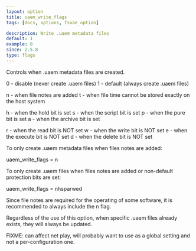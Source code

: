 ```yaml
---
layout: option
title: uaem_write_flags
tags: [docs, options, fsuae_option]

description: Write .uaem metadata files
default: 1
example: 0
since: 2.5.8
type: flags
---
```


Controls when .uaem metadata files are created.

0 - disable (never create .uaem files)
1 - default (always create .uaem files)

n - when file notes are added
t - when file time cannot be stored exactly on the host system

h - when the hold bit is set
s - when the script bit is set
p - when the pure bit is set
a - when the archive bit is set

r - when the read bit is NOT set
w - when the write bit is NOT set
e - when the execute bit is NOT set
d - when the delete bit is NOT set

To only create .uaem metadata files when files notes are added:

  uaem_write_flags = n

To only create .uaem files when files notes are added or non-default
protection bits are set:

  uaem_write_flags = nhsparwed

Since file notes are required for the operating of some software, it is
recommended to always include the n flag.

Regardless of the use of this option, when specific .uaem files already
exists, they will always be updated. 

FIXME: can affect net play, will probably want to use as a global setting
and not a per-configuration one.
